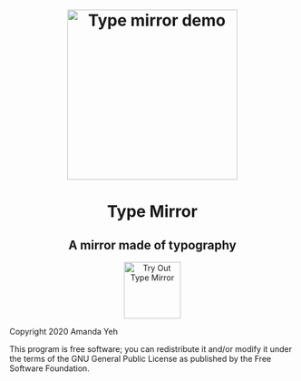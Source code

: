 <h1 align="center">
  <img align="center" src="https://media4.giphy.com/media/I27QNkqaD5XPb4YizD/giphy.gif" width="300" alt="Type mirror demo">
  <h1 align="center">Type Mirror</h1>
  <h2 align="center">A mirror made of typography</h2>
  <p align="center">
    <a href="https://amandayehh.github.io/type-mirror/">
      <img src="https://i.imgur.com/mBVumBZ.png" width="100" alt="Try Out Type Mirror">
    </a>
        <p>Copyright 2020 Amanda Yeh</p>
        <p>This program is free software; you can redistribute it and/or modify it under the terms of the GNU General Public License as published by the Free Software Foundation.</p>
  </p>



</h1>
  

